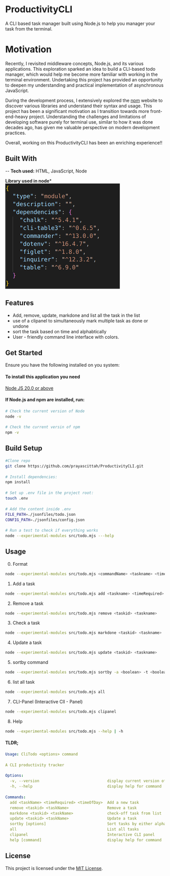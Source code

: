 # ProductivityCLI

A CLI based task manager built using Node.js to help you manager your task from the terminal.

# Motivation

Recently, I revisited middleware concepts, Node.js, and its various applications. This exploration sparked an idea to build a CLI-based todo manager, which would help me become more familiar with working in the terminal environment. Undertaking this project has provided an opportunity to deepen my understanding and practical implementation of asynchronous JavaScript.

During the development process, I extensively explored the [npm](https://www.npmjs.com/) website to discover various libraries and understand their syntax and usage.  This project has been a significant motivation as I transition towards more front-end-heavy project. Understanding the challenges and limitations of developing software purely for terminal use, similar to how it was done decades ago, has given me valuable perspective on modern development practices.

Overall, working on this ProductivityCLI has been an enriching experience!!

## Built With

-- **Tech used:** 
HTML, JavaScript, Node

**Library used in node***
![alt text](./Images/libraryused.png)



## Features
- Add, remove, update, markdone and list all the task in the list
- use of a clipanel to simultaneously mark multiple task as done or undone
- sort the task based on time and alphabtically
- User - friendly command line interface with colors.

## Get Started
Ensure you have the following installed on you system:

#### To install this application you need 

[Node JS 20.0 or above](https://nodejs.org/en/download/)


#### If Node.js and npm are installed, run:

```bash
# Check the current version of Node
node -v

# Check the current versin of npm
npm -v
```


## Build Setup
```bash
#Clone repo
git clone https://github.com/prayascittah/ProductivityCLI.git

# Install dependencies:
npm install

# Set up .env file in the project root:
touch .env

# Add the content inside .env
FILE_PATH=./jsonfiles/todo.json
CONFIG_PATH=./jsonfiles/config.json

# Run a test to check if everything works
node --experimental-modules src/todo.mjs ---help
```



## Usage
0. Format 

```bash
node --experimental-modules src/todo.mjs <commandName> <taskname> <timeRequired> <timeofday>
```

1. Add a task

```bash
node --experimental-modules src/todo.mjs add <taskname> <timeRequired> <timeofday>
```

2. Remove a task

```bash
node --experimental-modules src/todo.mjs remove <taskid> <taskname>
```

3. Check a task 
```bash
node --experimental-modules src/todo.mjs markdone <taskid> <taskname>
```

4. Update a task
```bash
node --experimental-modules src/todo.mjs update <taskid> <taskname>
```

5. sortby command
```bash
node --experimental-modules src/todo.mjs sortby -a <boolean> -t <boolean>
```

6. list all task
```bash
node --experimental-modules src/todo.mjs all
```

7. CLI-Panel (Interactive ClI - Panel)
```bash
node --experimental-modules src/todo.mjs clipanel
```

8. Help
```bash
node --experimental-modules src/todo.mjs --help | -h
```


#### TLDR;
```yaml
Usage: CliTodo <options> command

A CLI productivity tracker

Options:
  -v, --version                              display current version of command
  -h, --help                                 display help for command

Commands:
  add <taskName> <timeRequired> <timeOfDay>  Add a new task
  remove <taskid> <taskName>                 Remove a task
  markdone <taskid> <taskName>               check-off task from list
  update <taskid> <taskName>                 Update a task
  sortby [options]                           Sort tasks by either alphabetical order | time
  all                                        List all tasks
  clipanel                                   Interactive CLI panel
  help [command]                             display help for command
```


## License
This project is licensed under the [MIT License](LICENSE).
